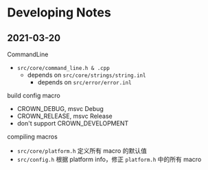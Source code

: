 # Developing Notes


## 2021-03-20

CommandLine

* `src/core/command_line.h & .cpp`
  * depends on `src/core/strings/string.inl`
    * depends on `src/error/error.inl`

build config macro

* CROWN_DEBUG, msvc Debug
* CROWN_RELEASE, msvc Release
* don't support CROWN_DEVELOPMENT

compiling macros

* `src/core/platform.h` 定义所有 macro 的默认值
* `src/config.h` 根据 platform info，修正 `platform.h` 中的所有 macro

